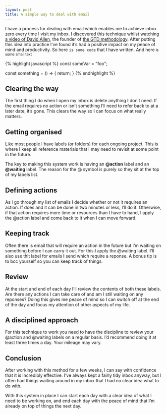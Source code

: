 ```yaml
---
layout: post
title: A simple way to deal with email
---
```


I have a process for dealing with email which enables me to achieve inbox zero every time I visit my inbox. I discovered this technique whilst watching [a video of David Allen](https://www.youtube.com/watch?v=sMvUlLI37jM), the founder of [the GTD methodology](https://gettingthingsdone.com/). After putting this idea into practice I&rsquo;ve found it&rsquo;s had a positive impact on my peace of mind and productivity. So here <code>is some code</code> that I have written. And here <small>is some small text</small>

{% highlight javascript %}
const someVar = "foo";

const something = () => {
  return;
}
{% endhighlight %}

## Clearing the way

The first thing I do when I open my inbox is delete anything I don&rsquo;t need. If the email requires no action or isn&rsquo;t something I&rsquo;ll need to refer back to at a later date, it&rsquo;s gone. This clears the way so I can focus on what really matters.

## Getting organised

Like most people I have labels (or folders) for each ongoing project. This is where I keep all reference materials that I may need to revisit at some point in the future.

The key to making this system work is having an **@action** label and an **@waiting** label. The reason for the @ symbol is purely so they sit at the top of my labels list.

## Defining actions

As I go through my list of emails I decide whether or not it requires an action. If does and it can be done in two minutes or less, I&rsquo;ll do it. Otherwise, if that action requires more time or resources than I have to hand, I apply the @action label and come back to it when I can move forward.

## Keeping track

Often there is email that will require an action in the future but I&rsquo;m waiting on something before I can carry it out. For this I apply the @waiting label. I&rsquo;ll also use thit label for emails I send which require a reponse. A bonus tip is to bcc yourself so you can keep track of things.

## Review

At the start and end of each day I&rsquo;ll review the contents of both these labels. Are there any actions I can take care of and am I still waiting on any reponses? Doing this gives me peace of mind so I can switch off at the end of the day and focus my attention of other aspects of my life.

## A disciplined approach

For this technique to work you need to have the discipline to review your @action and @waiting labels on a regular basis. I&rsquo;d recommend doing it at least three times a day. Your mileage may vary.

## Conclusion

After working with this method for a few weeks, I can say with confidence that it is incredibly effective. I&rsquo;ve always kept a fairly tidy inbox anyway, but I often had things waiting around in my inbox that I had no clear idea what to do with.

With this system in place I can start each day with a clear idea of what I need to be working on, and end each day with the peace of mind that I&rsquo;m already on top of things the next day.
